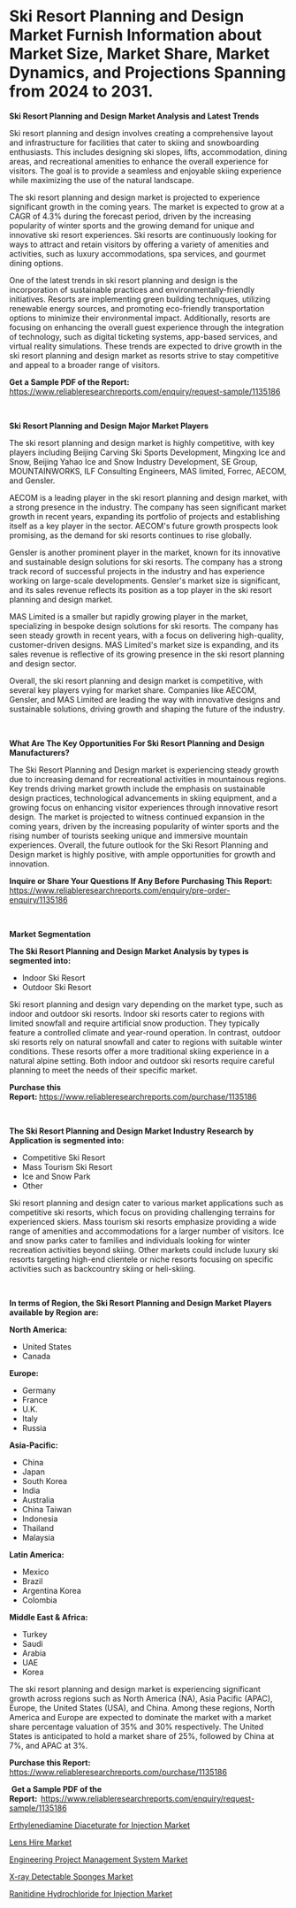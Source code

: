 <p><h1>Ski Resort Planning and Design Market Furnish Information about Market Size, Market Share, Market Dynamics, and Projections Spanning from 2024 to 2031.</h1></p><p><strong>Ski Resort Planning and Design Market Analysis and Latest Trends</strong></p>
<p><p>Ski resort planning and design involves creating a comprehensive layout and infrastructure for facilities that cater to skiing and snowboarding enthusiasts. This includes designing ski slopes, lifts, accommodation, dining areas, and recreational amenities to enhance the overall experience for visitors. The goal is to provide a seamless and enjoyable skiing experience while maximizing the use of the natural landscape.</p><p>The ski resort planning and design market is projected to experience significant growth in the coming years. The market is expected to grow at a CAGR of 4.3% during the forecast period, driven by the increasing popularity of winter sports and the growing demand for unique and innovative ski resort experiences. Ski resorts are continuously looking for ways to attract and retain visitors by offering a variety of amenities and activities, such as luxury accommodations, spa services, and gourmet dining options.</p><p>One of the latest trends in ski resort planning and design is the incorporation of sustainable practices and environmentally-friendly initiatives. Resorts are implementing green building techniques, utilizing renewable energy sources, and promoting eco-friendly transportation options to minimize their environmental impact. Additionally, resorts are focusing on enhancing the overall guest experience through the integration of technology, such as digital ticketing systems, app-based services, and virtual reality simulations. These trends are expected to drive growth in the ski resort planning and design market as resorts strive to stay competitive and appeal to a broader range of visitors.</p></p>
<p><strong>Get a Sample PDF of the Report:&nbsp;</strong> <a href="https://www.reliableresearchreports.com/enquiry/request-sample/1135186">https://www.reliableresearchreports.com/enquiry/request-sample/1135186</a></p>
<p>&nbsp;</p>
<p><strong>Ski Resort Planning and Design Major Market Players</strong></p>
<p><p>The ski resort planning and design market is highly competitive, with key players including Beijing Carving Ski Sports Development, Mingxing Ice and Snow, Beijing Yahao Ice and Snow Industry Development, SE Group, MOUNTAINWORKS, ILF Consulting Engineers, MAS limited, Forrec, AECOM, and Gensler.</p><p>AECOM is a leading player in the ski resort planning and design market, with a strong presence in the industry. The company has seen significant market growth in recent years, expanding its portfolio of projects and establishing itself as a key player in the sector. AECOM's future growth prospects look promising, as the demand for ski resorts continues to rise globally.</p><p>Gensler is another prominent player in the market, known for its innovative and sustainable design solutions for ski resorts. The company has a strong track record of successful projects in the industry and has experience working on large-scale developments. Gensler's market size is significant, and its sales revenue reflects its position as a top player in the ski resort planning and design market.</p><p>MAS Limited is a smaller but rapidly growing player in the market, specializing in bespoke design solutions for ski resorts. The company has seen steady growth in recent years, with a focus on delivering high-quality, customer-driven designs. MAS Limited's market size is expanding, and its sales revenue is reflective of its growing presence in the ski resort planning and design sector.</p><p>Overall, the ski resort planning and design market is competitive, with several key players vying for market share. Companies like AECOM, Gensler, and MAS Limited are leading the way with innovative designs and sustainable solutions, driving growth and shaping the future of the industry.</p></p>
<p>&nbsp;</p>
<p><strong>What Are The Key Opportunities For Ski Resort Planning and Design Manufacturers?</strong></p>
<p><p>The Ski Resort Planning and Design market is experiencing steady growth due to increasing demand for recreational activities in mountainous regions. Key trends driving market growth include the emphasis on sustainable design practices, technological advancements in skiing equipment, and a growing focus on enhancing visitor experiences through innovative resort design. The market is projected to witness continued expansion in the coming years, driven by the increasing popularity of winter sports and the rising number of tourists seeking unique and immersive mountain experiences. Overall, the future outlook for the Ski Resort Planning and Design market is highly positive, with ample opportunities for growth and innovation.</p></p>
<p><strong>Inquire or Share Your Questions If Any Before Purchasing This Report:</strong> <a href="https://www.reliableresearchreports.com/enquiry/pre-order-enquiry/1135186">https://www.reliableresearchreports.com/enquiry/pre-order-enquiry/1135186</a></p>
<p>&nbsp;</p>
<p><strong>Market Segmentation</strong></p>
<p><strong>The Ski Resort Planning and Design Market Analysis by types is segmented into:</strong></p>
<p><ul><li>Indoor Ski Resort</li><li>Outdoor Ski Resort</li></ul></p>
<p><p>Ski resort planning and design vary depending on the market type, such as indoor and outdoor ski resorts. Indoor ski resorts cater to regions with limited snowfall and require artificial snow production. They typically feature a controlled climate and year-round operation. In contrast, outdoor ski resorts rely on natural snowfall and cater to regions with suitable winter conditions. These resorts offer a more traditional skiing experience in a natural alpine setting. Both indoor and outdoor ski resorts require careful planning to meet the needs of their specific market.</p></p>
<p><strong>Purchase this Report:&nbsp;</strong><a href="https://www.reliableresearchreports.com/purchase/1135186">https://www.reliableresearchreports.com/purchase/1135186</a></p>
<p>&nbsp;</p>
<p><strong>The Ski Resort Planning and Design Market Industry Research by Application is segmented into:</strong></p>
<p><ul><li>Competitive Ski Resort</li><li>Mass Tourism Ski Resort</li><li>Ice and Snow Park</li><li>Other</li></ul></p>
<p><p>Ski resort planning and design cater to various market applications such as competitive ski resorts, which focus on providing challenging terrains for experienced skiers. Mass tourism ski resorts emphasize providing a wide range of amenities and accommodations for a larger number of visitors. Ice and snow parks cater to families and individuals looking for winter recreation activities beyond skiing. Other markets could include luxury ski resorts targeting high-end clientele or niche resorts focusing on specific activities such as backcountry skiing or heli-skiing.</p></p>
<p>&nbsp;</p>
<p><strong>In terms of Region, the Ski Resort Planning and Design Market Players available by Region are:</strong></p>
<p>
    <p> <strong> North America: </strong>
        <ul>
            <li>United States</li>
            <li>Canada</li>
        </ul>
        </p> 
    <p> <strong> Europe: </strong>
        <ul>
            <li>Germany</li>
            <li>France</li>
            <li>U.K.</li>
            <li>Italy</li>
            <li>Russia</li>
        </ul>
        </p> 
    <p> <strong> Asia-Pacific: </strong>
        <ul>
            <li>China</li>
            <li>Japan</li>
            <li>South Korea</li>
            <li>India</li>
            <li>Australia</li>
            <li>China Taiwan</li>
            <li>Indonesia</li>
            <li>Thailand</li>
            <li>Malaysia</li>
        </ul>
        </p> 
    <p> <strong> Latin America: </strong>
        <ul>
            <li>Mexico</li>
            <li>Brazil</li>
            <li>Argentina Korea</li>
            <li>Colombia</li>
        </ul>
        </p> 
    <p> <strong> Middle East & Africa: </strong>
        <ul>
            <li>Turkey</li>
            <li>Saudi</li>
            <li>Arabia</li>
            <li>UAE</li>
            <li>Korea</li>
        </ul>
    </p>
    </p>
<p><p>The ski resort planning and design market is experiencing significant growth across regions such as North America (NA), Asia Pacific (APAC), Europe, the United States (USA), and China. Among these regions, North America and Europe are expected to dominate the market with a market share percentage valuation of 35% and 30% respectively. The United States is anticipated to hold a market share of 25%, followed by China at 7%, and APAC at 3%.</p></p>
<p><strong>Purchase this Report: </strong><a href="https://www.reliableresearchreports.com/purchase/1135186">https://www.reliableresearchreports.com/purchase/1135186</a></p>
<p>&nbsp;<strong>Get a Sample PDF of the Report:&nbsp;&nbsp;</strong><a href="https://www.reliableresearchreports.com/enquiry/request-sample/1135186">https://www.reliableresearchreports.com/enquiry/request-sample/1135186</a></p>
<p><strong></strong></p>
<p><p><a href="https://github.com/edytherolanlouisejk1miz0wig/Market-Research-Report-List-1/blob/main/erthylenediamine-diaceturate-for-injection-market.md">Erthylenediamine Diaceturate for Injection Market</a></p><p><a href="https://medium.com/@krithi.reportprime/lens-hire-market-furnishes-information-on-market-share-market-trends-and-market-growth-5e0b9e6c9052">Lens Hire Market</a></p><p><a href="https://medium.com/@krithi.reportprime/engineering-project-management-system-market-trends-forecast-and-competitive-analysis-to-2031-b7e7ad6b7f58">Engineering Project Management System Market</a></p><p><a href="https://issuu.com/reportprime-2/docs/x-ray-detectable-sponges-market-size-2030.pptx">X-ray Detectable Sponges Market</a></p><p><a href="https://github.com/RoccoManning/Market-Research-Report-List-3/blob/main/ranitidine-hydrochloride-for-injection-market.md">Ranitidine Hydrochloride for Injection Market</a></p></p>